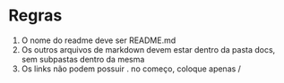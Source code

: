 # Regras

1. O nome do readme deve ser README.md
2. Os outros arquivos de markdown devem estar dentro da pasta docs, sem subpastas dentro da mesma
3. Os links não podem possuir . no começo, coloque apenas /
